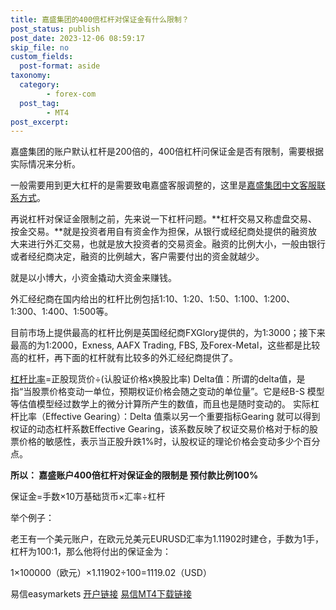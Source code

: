 ```yaml
---
title: 嘉盛集团的400倍杠杆对保证金有什么限制？
post_status: publish
post_date: 2023-12-06 08:59:17
skip_file: no
custom_fields: 
  post-format: aside
taxonomy:
  category:
        - forex-com
  post_tag:
        - MT4
post_excerpt: 
---
```

嘉盛集团的账户默认杠杆是200倍的，400倍杠杆问保证金是否有限制，需要根据实际情况来分析。

一般需要用到更大杠杆的是需要致电嘉盛客服调整的，这里是[嘉盛集团中文客服联系方式](https://www.ssgg.net/forex-customer-service.html)。

再说杠杆对保证金限制之前，先来说一下杠杆问题。**杠杆交易又称虚盘交易、按金交易。**就是投资者用自有资金作为担保，从银行或经纪商处提供的融资放大来进行外汇交易，也就是放大投资者的交易资金。融资的比例大小，一般由银行或者经纪商决定，融资的比例越大，客户需要付出的资金就越少。

就是以小博大，小资金撬动大资金来赚钱。

外汇经纪商在国内给出的杠杆比例包括1:10、1:20、1:50、1:100、1:200、1:300、1:400、1:500等。

目前市场上提供最高的杠杆比例是英国经纪商FXGlory提供的，为1:3000；接下来最高的为1:2000，Exness, AAFX Trading, FBS, 及Forex-Metal，这些都是比较高的杠杆，再下面的杠杆就有比较多的外汇经纪商提供了。

[杠杆比率](https://baike.baidu.com/item/%E6%9D%A0%E6%9D%86%E6%AF%94%E4%BE%8B/5909433)=正股现货价÷(认股证价格x换股比率)
Delta值：所谓的delta值，是指“当股票价格变动一单位，预期权证价格会随之变动的单位量”。它是经B-S 模型等估值模型经过数学上的微分计算所产生的数值，而且也是随时变动的。
实际杠杆比率（Effective Gearing）：Delta 值乘以另一个重要指标Gearing 就可以得到权证的动态杠杆系数Effective Gearing，该系数反映了权证交易价格对于标的股票价格的敏感性，表示当正股升跌1%时，认股权证的理论价格会变动多少个百分点。

**所以： 嘉盛账户400倍杠杆对保证金的限制是 预付款比例100%**

保证金=手数×10万基础货币×汇率÷杠杆

举个例子：

老王有一个美元账户，在欧元兑美元EURUSD汇率为1.11902时建仓，手数为1手，杠杆为100:1，那么他将付出的保证金为：

1×100000（欧元）×1.11902÷100=1119.02（USD）



易信easymarkets [开户链接](https://www.ssgg.net/go/easymarket) [易信MT4下载链接](https://download.mql5.com/cdn/web/blue.capital.markets/mt4/easyforex4setup.exe)